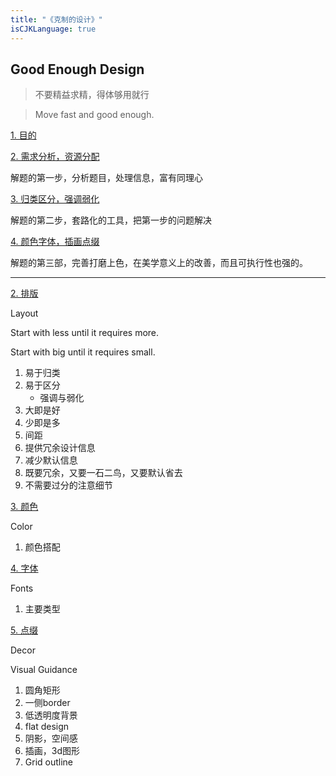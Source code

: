 ```yaml
---
title: "《克制的设计》"
isCJKLanguage: true
---
```

 
## Good Enough Design

> 不要精益求精，得体够用就行

> Move fast and good enough.

[1. 目的](./goals)

[2. 需求分析，资源分配](./allocation)

解题的第一步，分析题目，处理信息，富有同理心

[3. 归类区分，强调弱化](./hierarchy)

解题的第二步，套路化的工具，把第一步的问题解决

[4. 颜色字体，插画点缀](./decoration)

解题的第三部，完善打磨上色，在美学意义上的改善，而且可执行性也强的。

-----

[2. 排版](./space)

Layout

Start with less until it requires more.

Start with big until it requires small.

1. 易于归类
1. 易于区分
    - 强调与弱化
1. 大即是好
1. 少即是多
1. 间距
1. 提供冗余设计信息
1. 减少默认信息
1. 既要冗余，又要一石二鸟，又要默认省去
1. 不需要过分的注意细节

[3. 颜色](./colors)

Color

1. 颜色搭配

[4. 字体](./fonts)

Fonts

1. 主要类型

[5. 点缀](./decor)
    
Decor

Visual Guidance

1. 圆角矩形
1. 一侧border
1. 低透明度背景
1. flat design
1. 阴影，空间感
1. 插画，3d图形
1. Grid outline

<!-- [6. 平衡](./balance)

1. 干净明亮
1. 留白多
1. 柔和轻快
1. 有点趣味 -->